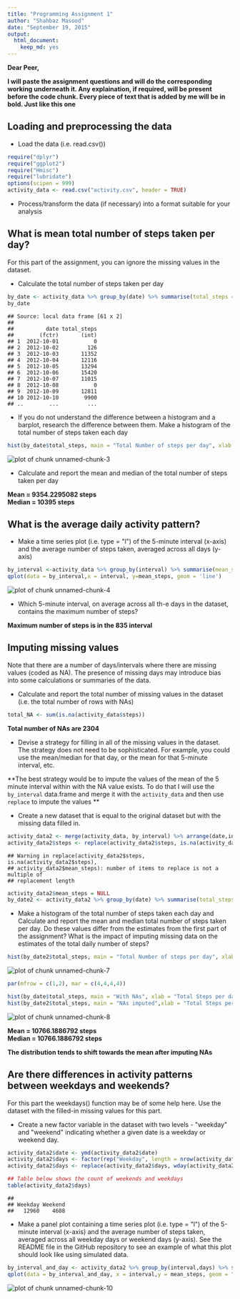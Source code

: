 ```yaml
---
title: "Programming Assignment 1"
author: "Shahbaz Masood"
date: "September 19, 2015"
output: 
  html_document: 
    keep_md: yes
---
```


**Dear Peer,**

**I will paste the assignment questions and will do the corresponding working underneath it. Any explaination, if required, will be present before the code chunk. Every piece of text that is added by me will be in bold. Just like this one**

## Loading and preprocessing the data

- Load the data (i.e. read.csv())


```r
require("dplyr")
require("ggplot2")
require("Hmisc")
require("lubridate")
options(scipen = 999)
activity_data <- read.csv("activity.csv", header = TRUE)
```

- Process/transform the data (if necessary) into a format suitable for your analysis

## What is mean total number of steps taken per day?

For this part of the assignment, you can ignore the missing values in the dataset.

- Calculate the total number of steps taken per day


```r
by_date <- activity_data %>% group_by(date) %>% summarise(total_steps = sum(steps, na.rm = TRUE))
by_date
```

```
## Source: local data frame [61 x 2]
## 
##          date total_steps
##        (fctr)       (int)
## 1  2012-10-01           0
## 2  2012-10-02         126
## 3  2012-10-03       11352
## 4  2012-10-04       12116
## 5  2012-10-05       13294
## 6  2012-10-06       15420
## 7  2012-10-07       11015
## 8  2012-10-08           0
## 9  2012-10-09       12811
## 10 2012-10-10        9900
## ..        ...         ...
```


- If you do not understand the difference between a histogram and a barplot, research the difference between them. Make a histogram of the total number of steps taken each day


```r
hist(by_date$total_steps, main = "Total Number of steps per day", xlab = "Number of steps per day")
```

![plot of chunk unnamed-chunk-3](figure/unnamed-chunk-3-1.png) 


- Calculate and report the mean and median of the total number of steps taken per day

**Mean = 9354.2295082 steps**  
**Median = 10395 steps**

## What is the average daily activity pattern?

- Make a time series plot (i.e. type = "l") of the 5-minute interval (x-axis) and the average number of steps taken, averaged across all days (y-axis)

```r
by_interval <-activity_data %>% group_by(interval) %>% summarise(mean_steps = mean(steps, na.rm = TRUE))
qplot(data = by_interval,x = interval, y=mean_steps, geom = 'line')
```

![plot of chunk unnamed-chunk-4](figure/unnamed-chunk-4-1.png) 

- Which 5-minute interval, on average across all th-e days in the dataset, contains the maximum number of steps?

**Maximum number of steps is in the 835 interval**

## Imputing missing values

Note that there are a number of days/intervals where there are missing values (coded as NA). The presence of missing days may introduce bias into some calculations or summaries of the data.

- Calculate and report the total number of missing values in the dataset (i.e. the total number of rows with NAs)


```r
total_NA <- sum(is.na(activity_data$steps))
```
**Total number of NAs are 2304**

- Devise a strategy for filling in all of the missing values in the dataset. The strategy does not need to be sophisticated. For example, you could use the mean/median for that day, or the mean for that 5-minute interval, etc.

**The best strategy would be to impute the values of the mean of the 5 minute interval within with the NA value exists.  To do that I will use the `by_interval` data.frame and merge it with the `activity_data` and then use `replace` to  impute the values ** 

- Create a new dataset that is equal to the original dataset but with the missing data filled in.

```r
activity_data2 <- merge(activity_data, by_interval) %>% arrange(date,interval)
activity_data2$steps <- replace(activity_data2$steps, is.na(activity_data2$steps), activity_data2$mean_steps)
```

```
## Warning in replace(activity_data2$steps, is.na(activity_data2$steps),
## activity_data2$mean_steps): number of items to replace is not a multiple of
## replacement length
```

```r
activity_data2$mean_steps = NULL
by_date2 <- activity_data2 %>% group_by(date) %>% summarise(total_steps = sum(steps))
```


- Make a histogram of the total number of steps taken each day and Calculate and report the mean and median total number of steps taken per day. Do these values differ from the estimates from the first part of the assignment? What is the impact of imputing missing data on the estimates of the total daily number of steps?




```r
hist(by_date2$total_steps, main = "Total Number of steps per day", xlab = "Number of steps per day")
```

![plot of chunk unnamed-chunk-7](figure/unnamed-chunk-7-1.png) 


```r
par(mfrow = c(1,2), mar = c(4,4,4,4))

hist(by_date$total_steps, main = "With NAs", xlab = "Total Steps per day")
hist(by_date2$total_steps, main = "NAs imputed",xlab = "Total Steps per day")
```

![plot of chunk unnamed-chunk-8](figure/unnamed-chunk-8-1.png) 

**Mean = 10766.1886792 steps**  
**Median = 10766.1886792 steps**

**The distribution tends to shift towards the mean after imputing NAs**


## Are there differences in activity patterns between weekdays and weekends?

For this part the weekdays() function may be of some help here. Use the dataset with the filled-in missing values for this part.

- Create a new factor variable in the dataset with two levels - "weekday" and "weekend" indicating whether a given date is a weekday or weekend day.

```r
activity_data2$date <- ymd(activity_data2$date)
activity_data2$days <- factor(rep("Weekday", length = nrow(activity_data2)), levels = c("Weekday","Weekend"))
activity_data2$days <- replace(activity_data2$days, wday(activity_data2$date) == 1 | wday(activity_data2$date)==7, as.factor("Weekend"))

## Table below shows the count of weekends and weekdays
table(activity_data2$days)
```

```
## 
## Weekday Weekend 
##   12960    4608
```
- Make a panel plot containing a time series plot (i.e. type = "l") of the 5-minute interval (x-axis) and the average number of steps taken, averaged across all weekday days or weekend days (y-axis). See the README file in the GitHub repository to see an example of what this plot should look like using simulated data.


```r
by_interval_and_day <- activity_data2 %>% group_by(interval,days) %>% summarise(mean_steps = mean(steps))
qplot(data = by_interval_and_day, x = interval,y = mean_steps, geom = "line", facets = days~.,ylab = "Mean Steps per interval")
```

![plot of chunk unnamed-chunk-10](figure/unnamed-chunk-10-1.png) 
